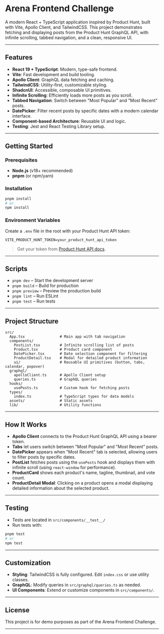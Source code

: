 # Arena Frontend Challenge

A modern React + TypeScript application inspired by Product Hunt, built with Vite, Apollo Client, and TailwindCSS. This project demonstrates fetching and displaying posts from the Product Hunt GraphQL API, with infinite scrolling, tabbed navigation, and a clean, responsive UI.

---

## Features

- **React 19 + TypeScript**: Modern, type-safe frontend.
- **Vite**: Fast development and build tooling.
- **Apollo Client**: GraphQL data fetching and caching.
- **TailwindCSS**: Utility-first, customizable styling.
- **ShadcnUI**: Accessible, composable UI primitives.
- **Infinite Scrolling**: Efficiently loads more posts as you scroll.
- **Tabbed Navigation**: Switch between "Most Popular" and "Most Recent" posts.
- **DatePicker**: Filter recent posts by specific dates with a modern calendar interface.
- **Component-based Architecture**: Reusable UI and logic.
- **Testing**: Jest and React Testing Library setup.

---

## Getting Started

### Prerequisites

- **Node.js** (v18+ recommended)
- **pnpm** (or npm/yarn)

### Installation

```bash
pnpm install
# or
npm install
```

### Environment Variables

Create a `.env` file in the root with your Product Hunt API token:

```
VITE_PRODUCT_HUNT_TOKEN=your_product_hunt_api_token
```

> Get your token from [Product Hunt API docs](https://api.producthunt.com/v2/docs).

---

## Scripts

- `pnpm dev` – Start the development server
- `pnpm build` – Build for production
- `pnpm preview` – Preview the production build
- `pnpm lint` – Run ESLint
- `pnpm test` – Run tests

---

## Project Structure

```
src/
  App.tsx                # Main app with tab navigation
  components/
    PostList.tsx         # Infinite scrolling list of posts
    Product.tsx          # Product card component
    DatePicker.tsx       # Date selection component for filtering
    ProductDetail.tsx    # Modal for detailed product information
    ui/                  # Reusable UI primitives (button, tabs, calendar, popover)
  graphql/
    apolloClient.ts      # Apollo Client setup
    queries.ts           # GraphQL queries
  hooks/
    usePosts.ts          # Custom hook for fetching posts
  types/
    index.ts             # TypeScript types for data models
  assets/                # Static assets
  lib/                   # Utility functions
```

---

## How It Works

- **Apollo Client** connects to the Product Hunt GraphQL API using a bearer token.
- **Tabs** let users switch between "Most Popular" and "Most Recent" posts.
- **DatePicker** appears when "Most Recent" tab is selected, allowing users to filter posts by specific dates.
- **PostList** fetches posts using the `usePosts` hook and displays them with infinite scroll (using `react-window` for performance).
- **ProductCard** shows each product's name, tagline, thumbnail, and vote count.
- **ProductDetail Modal**: Clicking on a product opens a modal displaying detailed information about the selected product.

---

## Testing

- Tests are located in `src/components/__test__/`
- Run tests with:

```bash
pnpm test
# or
npm test
```

---

## Customization

- **Styling**: TailwindCSS is fully configured. Edit `index.css` or use utility classes.
- **GraphQL**: Modify queries in `src/graphql/queries.ts` as needed.
- **UI Components**: Extend or customize components in `src/components/`.

---

## License

This project is for demo purposes as part of the Arena Frontend Challenge.

---

